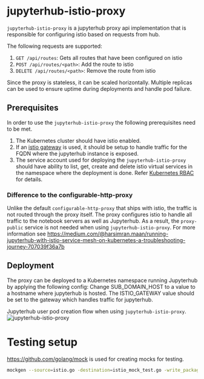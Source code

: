 # jupyterhub-istio-proxy

`jupyterhub-istio-proxy` is a jupyterhub proxy api implementation that is responsible for configuring istio based on requests from hub.

The following requests are supported:
1. `GET /api/routes`: Gets all routes that have been configured on istio
2. `POST /api/routes/<path>`: Add the route to istio
3. `DELETE /api/routes/<path>`: Remove the route from istio

Since the proxy is stateless, it can be scaled horizontally. Multiple replicas can be used to ensure uptime during deployments and handle pod failure.

## Prerequisites

In order to use the `jupyterhub-istio-proxy` the following prerequisites need to be met.
1. The Kubernetes cluster should have istio enabled.
2. If an [istio gateway](https://istio.io/latest/docs/reference/config/networking/gateway/) is used, it should be setup to handle traffic for the FQDN where the jupyterhub instance is exposed.
3. The service account used for deploying the `jupyterhub-istio-proxy` should have ability to list, get, create and delete istio virtual services in the namespace where the deployment is done. Refer [Kubernetes RBAC](https://kubernetes.io/docs/reference/access-authn-authz/rbac/#role-and-clusterrole) for details.

### Difference to the configurable-http-proxy

Unlike the default `configurable-http-proxy` that ships with istio, the traffic is not routed through the proxy itself. The proxy configures istio to handle all traffic to the notebook servers as well as Jupyterhub. As a result, the `proxy-public` service is not needed when using `jupyterhub-istio-proxy`. For more information see https://medium.com/@harsimran.maan/running-jupyterhub-with-istio-service-mesh-on-kubernetes-a-troubleshooting-journey-707039f36a7b

## Deployment

The proxy can be deployed to a Kubernetes namespace running Jupyterhub by applying the following config:
Change SUB_DOMAIN_HOST to a value to a hostname where jupyterhub is hosted. The ISTIO_GATEWAY value should be set to
the gateway which handles traffic for jupyterhub.

<script src="https://gist.github.com/harsimranmaan/2e77cf65019439052122b7b89f926686.js"></script>

Jupyterhub user pod creation flow when using `jupyterhub-istio-proxy`.
![jupyterhub-istio-proxy](http://www.plantuml.com/plantuml/png/jPD1IyGm48Nl-HN3tkjUPG-onOkB5r74ewJDYD6r2PF9Ol-zq-bkR2k227jgoVlUPDwZtIQsnFbZR-gM0y5ZGWAR8ClJH95ywwFj65OtkLaDocjkvi9RZZqZoNdb4_jGHGgVlRBwzcoZdpjkSuFK8ME2-cwdvFjbKiuOcGFLrRTr0xLpi8Rxa1bDEHP6JONGk-7WARFTGq8w-1RXHJAjpH5SpDsT79mdZfRGChfoqzBrP3sFOu66bO03D0ZYSltS94asXJgD7OejuiDGldQjroDf-ccoQxMDI0nkr7y2ixm57g6oIn7AChzqhTp_-bRlUVhMqN_hV48keWwAzAvbWtxxw2w0q7d2bcNkCS4MEoT_nHS0)

# Testing setup

https://github.com/golang/mock is used for creating mocks for testing.

```bash
mockgen --source=istio.go -destination=istio_mock_test.go -write_package_comment -package=main
```
